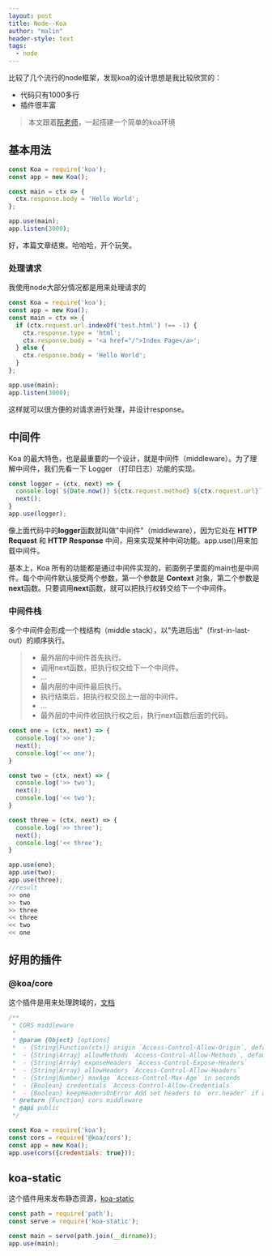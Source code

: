 ```yaml
---
layout: post
title: Node--Koa
author: "malin"
header-style: text
tags:
  - node
---
```


比较了几个流行的node框架，发现koa的设计思想是我比较欣赏的：

- 代码只有1000多行
- 插件很丰富

> 本文跟着[阮老师](http://www.ruanyifeng.com/blog/2017/08/koa.html)，一起搭建一个简单的koa环境

## 基本用法

```javascript
const Koa = require('koa');
const app = new Koa();

const main = ctx => {
  ctx.response.body = 'Hello World';
};

app.use(main);
app.listen(3000);
```

好，本篇文章结束。哈哈哈，开个玩笑。

### 处理请求

我使用node大部分情况都是用来处理请求的

```javascript
const Koa = require('koa');
const app = new Koa();
const main = ctx => {
  if (ctx.request.url.indexOf('test.html') !== -1) {
    ctx.response.type = 'html';
    ctx.response.body = '<a href="/">Index Page</a>';
  } else {
    ctx.response.body = 'Hello World';
  }
};

app.use(main);
app.listen(3000);
```

这样就可以很方便的对请求进行处理，并设计response。

## 中间件

Koa 的最大特色，也是最重要的一个设计，就是中间件（middleware）。为了理解中间件，我们先看一下 Logger （打印日志）功能的实现。

```javascript
const logger = (ctx, next) => {
  console.log(`${Date.now()} ${ctx.request.method} ${ctx.request.url}`);
  next();
}
app.use(logger);
```

像上面代码中的**logger**函数就叫做"中间件"（middleware），因为它处在 **HTTP Request** 和 **HTTP Response** 中间，用来实现某种中间功能。app.use()用来加载中间件。

基本上，Koa 所有的功能都是通过中间件实现的，前面例子里面的main也是中间件。每个中间件默认接受两个参数，第一个参数是 **Context** 对象，第二个参数是**next**函数。只要调用**next**函数，就可以把执行权转交给下一个中间件。

### 中间件栈

多个中间件会形成一个栈结构（middle stack），以"先进后出"（first-in-last-out）的顺序执行。

> - 最外层的中间件首先执行。
> - 调用next函数，把执行权交给下一个中间件。
> - ...
> - 最内层的中间件最后执行。
> - 执行结束后，把执行权交回上一层的中间件。
> - ...
> - 最外层的中间件收回执行权之后，执行next函数后面的代码。

```javascript
const one = (ctx, next) => {
  console.log('>> one');
  next();
  console.log('<< one');
}

const two = (ctx, next) => {
  console.log('>> two');
  next(); 
  console.log('<< two');
}

const three = (ctx, next) => {
  console.log('>> three');
  next();
  console.log('<< three');
}

app.use(one);
app.use(two);
app.use(three);
//result
>> one
>> two
>> three
<< three
<< two
<< one
```
## 好用的插件

### @koa/core

这个插件是用来处理跨域的，[文档](https://www.npmjs.com/package/@koa/cors)

```javascript
/**
 * CORS middleware
 *
 * @param {Object} [options] 
 *  - {String|Function(ctx)} origin `Access-Control-Allow-Origin`, default is request Origin header
 *  - {String|Array} allowMethods `Access-Control-Allow-Methods`, default is 'GET,HEAD,PUT,POST,DELETE,PATCH'
 *  - {String|Array} exposeHeaders `Access-Control-Expose-Headers`
 *  - {String|Array} allowHeaders `Access-Control-Allow-Headers`
 *  - {String|Number} maxAge `Access-Control-Max-Age` in seconds
 *  - {Boolean} credentials `Access-Control-Allow-Credentials`
 *  - {Boolean} keepHeadersOnError Add set headers to `err.header` if an error is thrown
 * @return {Function} cors middleware
 * @api public
 */

const Koa = require('koa');
const cors = require('@koa/cors');
const app = new Koa();
app.use(cors({credentials: true}));
```

## koa-static

这个插件用来发布静态资源，[koa-static](https://www.npmjs.com/package/koa-static)

```javascript
const path = require('path');
const serve = require('koa-static');

const main = serve(path.join(__dirname));
app.use(main);
```